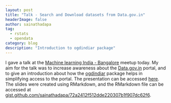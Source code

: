 ```yaml
---
layout: post
title: "Talk - Search and Download datasets from Data.gov.in"
headerImage: false
author: sainathadapa
tag:
  - rstats
  - opendata
category: blog
description: "Introduction to ogdindiar package"
---
```


I gave a talk at the [Machine learning India - Bangalore](https://www.meetup.com/Machine-Learning-India-Bangalore/) meetup today. My aim for the talk was to increase awareness about the [Data.gov.in](https://data.gov.in/) portal, and to give an introduction about how the [ogdindiar](https://github.com/steadyfish/ogdindiar) package helps in simplifying access to the portal. The presentation can be accessed [here](/2017-03-25-ogdindar-presentation). The slides were created using RMarkdown, and the RMarkdown file can be accessed at [gist.github.com/sainathadapa/72a2412f512dde220307b1f907dc62f6](https://gist.github.com/sainathadapa/72a2412f512dde220307b1f907dc62f6).

